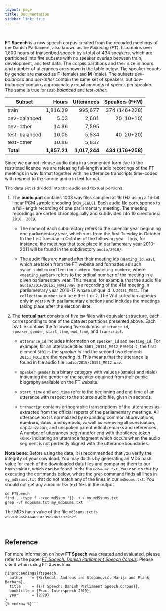 ```yaml
---
layout: page
title: Documentation
sidebar_link: true
---
```


<br/>

**FT Speech** is a new speech corpus created from the recorded meetings of the Danish Parliament, also known as the _Folketing_ (FT). It contains over 1,800 hours of transcribed speech by a total of 434 speakers, which are partitioned into five subsets with no speaker overlap between train, development, and test data. The corpus partitions and their size in hours and number of utterances are shown in the table below. The speaker counts by gender are marked as **F** (female) and **M** (male). The subsets _dev-balanced_ and _dev-other_ contain the same set of speakers, but _dev-balanced_ contains approximately equal amounts of speech per speaker. The same is true for _test-balanced_ and _test-other_.


| Subset        |    Hours | Utterances | Speakers (F+M) |
|---------------|---------:|-----------:|---------------:|
| train         | 1,816.29 |    995,677 |  374 (146+228) |
| dev-balanced  |     5.03 |      2,601 |     20 (10+10) |
| dev-other     |    14.96 |      7,595 |                |
| test-balanced |    10.05 |      5,534 |     40 (20+20) |
| test-other    |    10.88 |      5,837 |                |
| **Total**         | **1,857.21** |  **1,017,244** |  **434 (176+258)** |


Since we cannot release audio data in a segmented form due to the restricted licence, we are releasing full-length audio recordings of the FT meetings in wav format together with the utterance transcripts time-coded with respect to the source audio in text format.  

The data set is divided into the audio and textual portions: 

1. The **audio part** contains 1003 wav files sampled at 16 kHz using a 16-bit linear PCM sample encoding (`PCM_S16LE`). Each audio file corresponds to a full-length recording of one parliamentary meeting. The meeting recordings are sorted chronologically and subdivided into 10 directories: `2010` – `2019`. 
   - The name of each subdirectory refers to the calendar year beginning one parliamentary year, which runs from the first Tuesday in October to the first Tuesday in October of the following year. Thus, for instance, the meetings that took place in parliamentary year 2010-2011 will be found in the subdirectory `audio/2010/`. 
  
   - The audio files are named after their meeting ids (`meeting_id.wav`), which are taken from the FT website and formatted as such `<year_subdir><collection_number>_M<meeting_number>`, where `<meeting_number>` refers to the ordinal number of the meeting in a given parliamentary year. This means, for example, that the audio file `audio/2016/20161_M041.wav` is a recording of the 41st meeting in parliamentary year 2016-17 whose unique id is `20161_M041`. The `collection_number` can be either `1` or `2`. The 2nd collection appears only in years with parliamentary elections and includes the meetings taking place after the election date.
   
2. The **textual part** consists of five tsv files with equivalent structure, each corresponding to one of the data set partitions presented above. Each tsv file contains the following five columns: `utterance_id`, `speaker_gender`, `start_time`, `end_time`, and `transcript`.

   - `utterance_id` includes information on `speaker_id` and `meeting_id`. For example, for an utterance titled `S001_20151_M012_P00034-2`, the first element `S001` is the *speaker id* and the second two elements `20151_M012` are the *meeting id*. This means that the utterance is found in the audio file `audio/2015/20151_M012.wav`.

   - `speaker gender` is a binary category with values `F`(emale) and `M`(ale) indicating the gender of the speaker obtained from their public biography available on the FT website.
  
   - `start_time` and `end_time` refer to the beginning and end time of an utterance with respect to the source audio file, given in seconds.

   - `transcript` contains orthographic transcriptions of the utterances as extracted from the official reports of the parliamentary meetings. All utterance text is normalized by expanding common abbreviations, numbers, dates, and symbols, as well as removing all punctuation, capitalization, and unspoken parenthetical remarks and references. A number of utterances begin and/or end with the silence token `<UNK>` indicating an utterance fragment which occurs when the audio segment is not perfectly aligned with the utterance boundaries.


**Nota bene**: Before using the data, it is recommended that you verify the integrity of your download. You may do this by generating an MD5 hash value for each of the downloaded data files and comparing them to our hash values, which can be found in the file `md5sums.txt`. You can do this by executing the commands below, where the `grep` command finds all lines in `my_md5sums.txt` that do not match any of the lines in our `md5sums.txt`. You should not get any audio or tsv text files in the output.  

```
cd FTSpeech
find . -type f -exec md5sum '{}' + > my_md5sums.txt
grep -vf md5sums.txt my_md5sums.txt
```

The MD5 hash value of the file `md5sums.txt` is `e5697b9a5b4b46531e39a2d67c975b2f`.  

<br/>


## Reference

For more information on how **FT Speech** was created and evaluated, please refer to the paper [*FT&nbsp;Speech: Danish Parliament Speech Corpus*](https://arxiv.org/abs/2005.12368). Please cite it when using FT Speech as:

```{% raw %}
@inproceedings{ftspeech,
  author    = {Kirkedal, Andreas and Stepanović, Marija and Plank, Barbara},
  title     = {{FT Speech: Danish Parliament Speech Corpus}},
  booktitle = {Proc. Interspeech 2020},
  year      = {2020}
}
{% endraw %}```

